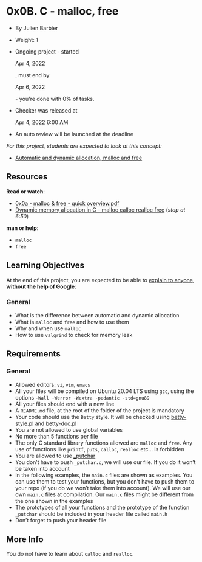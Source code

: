 0x0B. C - malloc, free
======================

*   By Julien Barbier
*   Weight: 1
*   Ongoing project - started
    
    Apr 4, 2022
    
    , must end by
    
    Apr 6, 2022
    
    \- you're done with 0% of tasks.
*   Checker was released at
    
    Apr 4, 2022 6:00 AM
    
*   An auto review will be launched at the deadline

_For this project, students are expected to look at this concept:_

*   [Automatic and dynamic allocation, malloc and free](/concepts/62)

Resources
---------

**Read or watch**:

*   [0x0a - malloc & free - quick overview.pdf](/rltoken/7q6RmWq86XkUhvmlhrg9bg "0x0a - malloc & free - quick overview.pdf")
*   [Dynamic memory allocation in C - malloc calloc realloc free](/rltoken/pfGb2oVIYLO_1a8jtFGQYw "Dynamic memory allocation in C - malloc calloc realloc free") (_stop at 6:50_)

**man or help**:

*   `malloc`
*   `free`

Learning Objectives
-------------------

At the end of this project, you are expected to be able to [explain to anyone](/rltoken/f-MGO-Fu4KSrem3R6GkEyw "explain to anyone"), **without the help of Google**:

### General

*   What is the difference between automatic and dynamic allocation
*   What is `malloc` and `free` and how to use them
*   Why and when use `malloc`
*   How to use `valgrind` to check for memory leak

Requirements
------------

### General

*   Allowed editors: `vi`, `vim`, `emacs`
*   All your files will be compiled on Ubuntu 20.04 LTS using `gcc`, using the options `-Wall -Werror -Wextra -pedantic -std=gnu89`
*   All your files should end with a new line
*   A `README.md` file, at the root of the folder of the project is mandatory
*   Your code should use the `Betty` style. It will be checked using [betty-style.pl](https://github.com/holbertonschool/Betty/blob/master/betty-style.pl "betty-style.pl") and [betty-doc.pl](https://github.com/holbertonschool/Betty/blob/master/betty-doc.pl "betty-doc.pl")
*   You are not allowed to use global variables
*   No more than 5 functions per file
*   The only C standard library functions allowed are `malloc` and `free`. Any use of functions like `printf`, `puts`, `calloc`, `realloc` etc… is forbidden
*   You are allowed to use [_putchar](https://github.com/holbertonschool/_putchar.c/blob/master/_putchar.c "_putchar")
*   You don’t have to push `_putchar.c`, we will use our file. If you do it won’t be taken into account
*   In the following examples, the `main.c` files are shown as examples. You can use them to test your functions, but you don’t have to push them to your repo (if you do we won’t take them into account). We will use our own `main.c` files at compilation. Our `main.c` files might be different from the one shown in the examples
*   The prototypes of all your functions and the prototype of the function `_putchar` should be included in your header file called `main.h`
*   Don’t forget to push your header file

More Info
---------

You do not have to learn about `calloc` and `realloc`.
